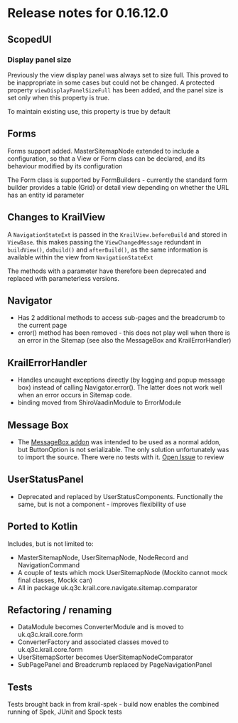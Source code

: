 # Release notes for 0.16.12.0

## ScopedUI

### Display panel size

Previously the view display panel was always set to size full.  This proved to be inappropriate in some cases but could not be changed.  A protected property `viewDisplayPanelSizeFull` has been added, and the panel size is set only when this property is true.

To maintain existing use, this property is true by default

## Forms

Forms support added.  MasterSitemapNode extended to include a configuration, so that a View or Form class can be declared, and its behaviour modified by its configuration

The Form class is supported by FormBuilders - currently the standard form builder provides a table (Grid) or detail view depending on whether the URL has an entity id parameter

## Changes to KrailView

A ``NavigationStateExt`` is passed in the ``KrailView.beforeBuild`` and stored in ``ViewBase``.  this makes passing the ``ViewChangedMessage`` redundant in ``buildView()``, ``doBuild()`` and ``afterBuild()``, as the same information is available within the view from ``NavigationStateExt``

The methods with a parameter have therefore been deprecated and replaced with parameterless versions. 

## Navigator

- Has 2 additional methods to access sub-pages and the breadcrumb to the current page
- error() method has been removed - this does not play well when there is an error in the Sitemap (see also the MessageBox and KrailErrorHandler)

## KrailErrorHandler

- Handles uncaught exceptions directly (by logging and popup message box) instead of calling Navigator.error().  The latter does not work well when an error occurs in Sitemap code.
- binding moved from ShiroVaadinModule to ErrorModule

## Message Box

- The [MessageBox addon](https://vaadin.com/directory/component/messagebox) was intended to be used as a normal addon, but ButtonOption is not serializable.  The only solution unfortunately was to import the source.  There were no tests with it.   [Open Issue](https://github.com/KrailOrg/krail/issues/722) to review  
 
## UserStatusPanel

- Deprecated and replaced by UserStatusComponents.  Functionally the same, but is not a component - improves flexibility of use


## Ported to Kotlin

Includes, but is not limited to:

- MasterSitemapNode, UserSitemapNode, NodeRecord and NavigationCommand
- A couple of tests which mock UserSitemapNode (Mockito cannot mock final classes, Mockk can)
- All in package uk.q3c.krail.core.navigate.sitemap.comparator

## Refactoring / renaming

- DataModule becomes ConverterModule and is moved to uk.q3c.krail.core.form
- ConverterFactory and associated classes moved to uk.q3c.krail.core.form
- UserSitemapSorter becomes UserSitemapNodeComparator
- SubPagePanel and Breadcrumb replaced by PageNavigationPanel

## Tests

Tests brought back in from krail-spek - build now enables the combined running of Spek, JUnit and Spock tests 

